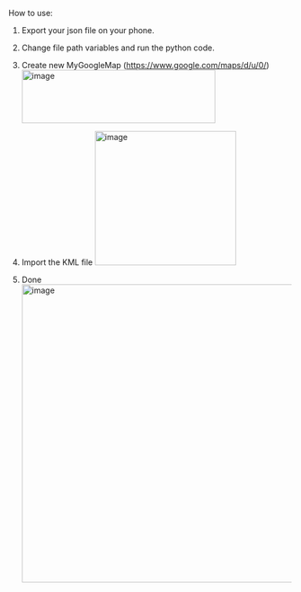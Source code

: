 How to use:

1. Export your json file on your phone.
2. Change file path variables and run the python code.
3. Create new MyGoogleMap (https://www.google.com/maps/d/u/0/)
   <img width="344" height="95" alt="image" src="https://github.com/user-attachments/assets/7ba3a957-74f5-4a24-a889-066c9620cfd1" />
   
4. Import the KML file
   <img width="251" height="239" alt="image" src="https://github.com/user-attachments/assets/236c4706-d05e-422c-87d4-22064d35f385" />
   
5. Done
   <img width="1202" height="531" alt="image" src="https://github.com/user-attachments/assets/abd2557b-efd4-453a-a999-3ab44f8cc3fa" />

